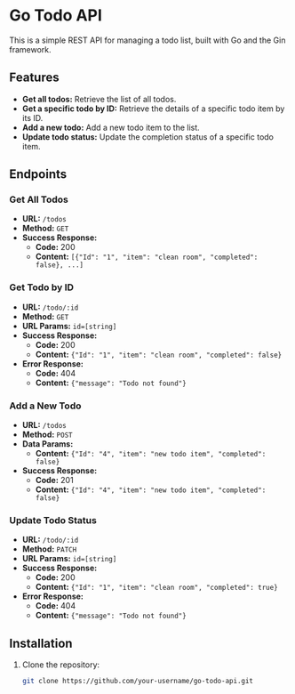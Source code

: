 # Go Todo API

This is a simple REST API for managing a todo list, built with Go and the Gin framework.

## Features

- **Get all todos:** Retrieve the list of all todos.
- **Get a specific todo by ID:** Retrieve the details of a specific todo item by its ID.
- **Add a new todo:** Add a new todo item to the list.
- **Update todo status:** Update the completion status of a specific todo item.

## Endpoints

### Get All Todos

- **URL:** `/todos`
- **Method:** `GET`
- **Success Response:**
  - **Code:** 200
  - **Content:** `[{"Id": "1", "item": "clean room", "completed": false}, ...]`

### Get Todo by ID

- **URL:** `/todo/:id`
- **Method:** `GET`
- **URL Params:** `id=[string]`
- **Success Response:**
  - **Code:** 200
  - **Content:** `{"Id": "1", "item": "clean room", "completed": false}`
- **Error Response:**
  - **Code:** 404
  - **Content:** `{"message": "Todo not found"}`

### Add a New Todo

- **URL:** `/todos`
- **Method:** `POST`
- **Data Params:**
  - **Content:** `{"Id": "4", "item": "new todo item", "completed": false}`
- **Success Response:**
  - **Code:** 201
  - **Content:** `{"Id": "4", "item": "new todo item", "completed": false}`

### Update Todo Status

- **URL:** `/todo/:id`
- **Method:** `PATCH`
- **URL Params:** `id=[string]`
- **Success Response:**
  - **Code:** 200
  - **Content:** `{"Id": "1", "item": "clean room", "completed": true}`
- **Error Response:**
  - **Code:** 404
  - **Content:** `{"message": "Todo not found"}`

## Installation

1. Clone the repository:

   ```sh
   git clone https://github.com/your-username/go-todo-api.git
